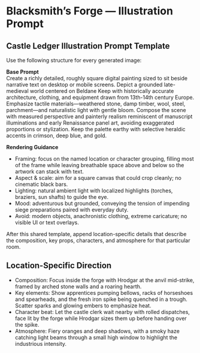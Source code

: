 # Blacksmith’s Forge — Illustration Prompt

## Castle Ledger Illustration Prompt Template

Use the following structure for every generated image:

**Base Prompt**  
Create a richly detailed, roughly square digital painting sized to sit beside narrative text on desktop or mobile screens. Depict a grounded late-medieval world centered on Beldane Keep with historically accurate architecture, clothing, and equipment drawn from 13th-14th century Europe. Emphasize tactile materials—weathered stone, damp timber, wool, steel, parchment—and naturalistic light with gentle bloom. Compose the scene with measured perspective and painterly realism reminiscent of manuscript illuminations and early Renaissance panel art, avoiding exaggerated proportions or stylization. Keep the palette earthy with selective heraldic accents in crimson, deep blue, and gold.

**Rendering Guidance**  
- Framing: focus on the named location or character grouping, filling most of the frame while leaving breathable space above and below so the artwork can stack with text.  
- Aspect & scale: aim for a square canvas that could crop cleanly; no cinematic black bars.  
- Lighting: natural ambient light with localized highlights (torches, braziers, sun shafts) to guide the eye.  
- Mood: adventurous but grounded, conveying the tension of impending siege preparations paired with everyday duty.  
- Avoid: modern objects, anachronistic clothing, extreme caricature; no visible UI or text overlays.

After this shared template, append location-specific details that describe the composition, key props, characters, and atmosphere for that particular room.

## Location-Specific Direction
- Composition: Focus inside the forge with Hrodgar at the anvil mid-strike, framed by arched stone walls and a roaring hearth.
- Key elements: Show apprentices pumping bellows, racks of horseshoes and spearheads, and the fresh iron spike being quenched in a trough. Scatter sparks and glowing embers to emphasize heat.
- Character beat: Let the castle clerk wait nearby with rolled dispatches, face lit by the forge while Hrodgar sizes them up before handing over the spike.
- Atmosphere: Fiery oranges and deep shadows, with a smoky haze catching light beams through a small high window to highlight the industrious intensity.
